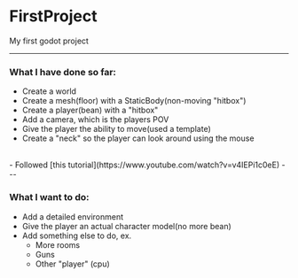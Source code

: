 # FirstProject
My first godot project

---

### What I have done so far: 
- Create a world
- Create a mesh(floor) with a StaticBody(non-moving "hitbox")
- Create a player(bean) with a "hitbox"
- Add a camera, which is the players POV
- Give the player the ability to move(used a template)
- Create a "neck" so the player can look around using the mouse
<br/>
- Followed [this tutorial](https://www.youtube.com/watch?v=v4IEPi1c0eE)
---

### What I want to do:
- Add a detailed environment
- Give the player an actual character model(no more bean)
- Add something else to do, ex.
    - More rooms
    - Guns
    - Other "player" (cpu)
